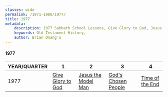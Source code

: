 ```yaml
---
classes: wide
permalink: /1971-1980/1977/
title: 1977
metadata:
    description: 1977 Sabbath School Lessons, Give Glory to God, Jesus the Model Man, God's Chosen People, Time of the End
    keywords: Old Testament History,
    author: Brian Onang'o
---
```


#### 1977

YEAR/QUARTER |   1  | 2| 3| 4
-------------|------------|---|--|---
1977   |  [Give Glory to God](/1971-1980/1977/quarter1) | [Jesus the Model Man](/1971-1980/1977/quarter2) | [God's Chosen People](/1971-1980/1977/quarter3) | [Time of the End](/1971-1980/1977/quarter4) |
 